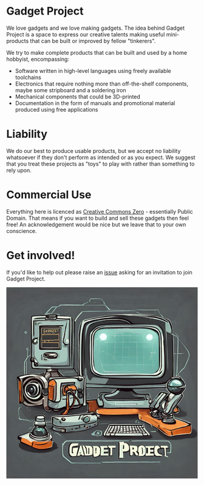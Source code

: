 # Gadget Project

We love gadgets and we love making gadgets. The idea behind Gadget Project is a space to express our creative talents making useful mini-products that can be built or improved by fellow "tinkerers".

We try to make complete products that can be built and used by a home hobbyist, encompassing:
- Software written in high-level languages using freely available toolchains
- Electronics that require nothing more than off-the-shelf components, maybe some stripboard and a soldering iron
- Mechanical components that could be 3D-printed
- Documentation in the form of manuals and promotional material produced using free applications

# Liability

We do our best to produce usable products, but we accept no liability whatsoever if they don't perform as intended or as you expect. We suggest that you treat these projects as "toys" to play with rather than something to rely upon.

# Commercial Use

Everything here is licenced as [Creative Commons Zero](https://creativecommons.org/share-your-work/public-domain/cc0) - essentially Public Domain. That means if you want to build and sell these gadgets then feel free! An acknowledgement would be nice but we leave that to your own conscience.

# Get involved!

If you'd like to help out please raise an [issue](https://github.com/gadgetproject/.github/issues/new/choose) asking for an invitation to join Gadget Project.

<img src="https://github.com/gadgetproject/.github/blob/main/Gadget%20Project%20logo.png"/>
